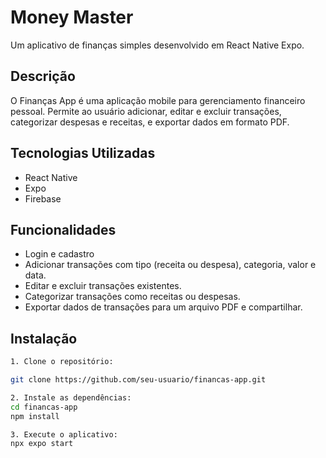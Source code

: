 # Money Master

Um aplicativo de finanças simples desenvolvido em React Native Expo.

## Descrição

O Finanças App é uma aplicação mobile para gerenciamento financeiro pessoal. Permite ao usuário adicionar, editar e excluir transações, categorizar despesas e receitas, e exportar dados em formato PDF.

## Tecnologias Utilizadas

- React Native
- Expo
- Firebase

## Funcionalidades

- Login e cadastro
- Adicionar transações com tipo (receita ou despesa), categoria, valor e data.
- Editar e excluir transações existentes.
- Categorizar transações como receitas ou despesas.
- Exportar dados de transações para um arquivo PDF e compartilhar.

## Instalação

```bash
1. Clone o repositório:

git clone https://github.com/seu-usuario/financas-app.git

2. Instale as dependências:
cd financas-app
npm install

3. Execute o aplicativo:
npx expo start
